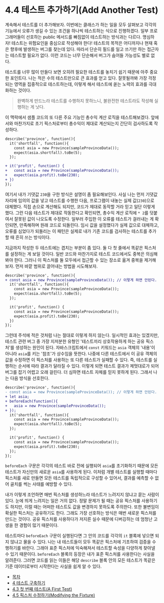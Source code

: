 # 4.4 테스트 추가하기(Add Another Test)
계속해서 테스트를 더 추가해보자. 이번에는 클래스가 하는 일을 모두 살펴보고 각각의 기능에서 오류가 생길 수 있는 조건을 하나씩 테스트하는 식으로 진행하겠다. 일부 프로그래머들이 선호하는 public 메서드를 빠짐없이 테스트하는 방식과는 다르다. 명심하자! 테스트는 위험요인을 중심으로 작성해야 한다! 테스트의 목적은 어디까지나 현재 혹은 향후에 발생하는 버그를 찾는데 있다. 따라서 단순히 필드를 일고 쓰기만 하는 접근자는 테스트할 필요가 없다. 이런 코드는 너무 단순해서 버그가 숨어들 가능성도 별로 없다.

테스트를 너무 많이 만들다 보면 오히려 필요한 테스트를 놓치기 쉽기 때문에 아주 중요한 포인트다. 나는 적은 수의 테스트만으로 큰 효과를 얻고 있다. 잘못될까봐 가장 걱정되는 영역을 집중적으로 테스트하는데, 이렇게 해서 테스트에 쏟는 노력의 효과를 극대화하는 것이다.

> 완벽하게 만드느라 테스트를 수행하지 못하느니, 불완전한 테스트라도 작성해 실행하는 게 낫다.

이 맥락에서 샘플 코드의 또 다른 주요 기능인 총수익 계산 로직을 테스트해보겠다. 앞에서와 마찬가지로 초기 픽스처로부터 총수익이 제대로 계산되는지 간단히 검사하도록 작성하다.

```diff
describe('province', function(){
  it('shortfall', function(){
    const asia = new Province(sampleProvinceData());
    expect(asia.shortfall).toBe(5);
  });

+ it('profit', function() {
+   const asia = new Province(sampleProvinceData());
+   expect(asia.profit).toBe(230);
+ })  
});
```

여기서 내가 기댓값 `230`을 구한 방식은 설명이 좀 필요해보인다. 사실 나는 먼저 기댓값 자리에 임의의 값을 넣고 테스트를 수행한 다음, 프로그램이 내놓는 실제 값(`230`)으로 대체했다. 직접 손으로 계산해도 되지만, 코드가 제대로 동작할 거라 믿고 일단 이렇게 했다. 그런 다음 테스트가 제대로 작동한다고 확인되면, 총수익 계산 로직에 `* 2`를 덧붙여서 잘못된 값이 나오도록 수정한다. 일부러 주입한 이 오류를 테스트가 걸러내는 게 확인되면, 만족해하며 원래 코드로 되돌린다. 임시 값을 설정했다가 실제 값으로 대체하고, 오류를 심었다가 되돌리는 이 패턴은 실제로 내가 기존 코드를 검사하는 테스트를 추가할 때 흔히 쓰는 방식이다.

지금까지 작성한 두 테스트에는 겹치는 부분이 좀 있다. 둘 다 첫 줄에서 똑같은 픽스처를 설정하는 게 보일 것이다. 일반 코드와 마찬가지로 테스트 코드에서도 중복은 의심해봐야 한다. 그러니 이 픽스처를 둘 모두에서 접근할 수 있는 장소로 옮겨 중복을 제거해보자. 먼저 바깥 범위로 끌어내는 방법을 시도해보자.

```diff
describe('province', function(){
+ const asia = new Province(sampleProvinceData()); // 이렇게 하면 안된다.
  it('shortfall', function(){
    const asia = new Province(sampleProvinceData());
    expect(asia.shortfall).toBe(5);
  });

  it('profit', function() {
    const asia = new Province(sampleProvinceData());
    expect(asia.profit).toBe(230);
  })  
});
```
그런데 주석에 적은 것처럼 나는 절대로 이렇게 하지 않는다. 일시적인 효과는 있겠지만, 테스트 관련 버그 중 가장 지저분한 유형인 '테스트끼리 상호작용하게 하는 공유 픽스처'를 생성하는 원인이 된다. 자바스크립트에서 `const` 키워드는 `asia` 객체의 '내용'이 아니라 `asia`를 키는 '참조'가 상수임을 뜻한다. 나중에 다른 테스트에서 이 공유 객체의 값을 수정하면 이 픽스처를 사용하는 또 다른 테스트가 실패할 수 있다. 즉, 테스트를 실행하는 순서에 따라 결과가 달라질 수 있다. 이렇게 되면 테스트 결과가 제멋대로가 되어 버그를 잡기 어렵고 오래 걸린다. 더 심하면 테스트 자체를 믿지 못하게 된다. 그래서 나는 다음 방식을 선호한다.
```diff
describe('province', function(){
- const asia = new Province(sampleProvinceData()); // 이렇게 하면 안된다.
+ let asia;
+ beforeEach(function(){
+   asia = new Province(sampleProvinceData());
+ });
  it('shortfall', function(){
    const asia = new Province(sampleProvinceData());
    expect(asia.shortfall).toBe(5);
  });

  it('profit', function() {
    const asia = new Province(sampleProvinceData());
    expect(asia.profit).toBe(230);
  });
});
```
`beforeEach` 구문은 각각의 테스트 바로 전에 실행되어 `asia`를 초기화하기 때문에 모든 테스트가 자신만의 새로운 `asia`를 사용하게 된다. 이처럼 개별 테스트를 실행할 때마다 픽스처를 새로 만들면 모든 테스트를 독립적으로 구성할 수 있어서, 결과를 예측할 수 없어 골치를 썩는 사태를 예방할 수 있다.

내가 이렇게 조언하면 매번 픽스처를 생성하느라 테스트가 느려지지 않냐고 묻는 사람이 있다. 눈에 띄게 느려지는 일은 거의 없다. 정말 문제가 될 때는 공유 픽스처를 사용하기도 하지만, 이럴 때는 어떠한 테스트도 값을 변경하지 못하도록 주의한다. 또한 불변임이 확실한 픽스처는 공유하기도 한다. 그래도 가장 선호하는 방식은 매번 새로운 픽스처를 만드는 것이다. 공유 픽스처를 사용하다가 저지른 실수 때문에 디버깅하는 데 엄청난 고생을 한 경험이 많기 때문이다.

테스트마다 `beforeEach` 구문이 실행된다면 그 안의 코드를 각각의 `it` 블록에 넣으면 되지 않냐고 물을 수 있다. 나는 내 테스트들이 모두 똑같은 픽스처에 기초하여 검증을 수행하기를 바란다. 그래야 표준 픽스처에 익숙해져서 테스트할 속성을 다양하게 찾아낼 수 있기 때문이다. `beforeEach` 블록의 등장은 내가 표준 픽스처를 사용한다는 사실을 알려준다. 그러면 코드를 읽는 이들은 해당 `describe` 블록 안의 모든 테스트가 똑같은 기준 데이터로부터 시작한다는 사실을 쉽게 알 수 있다.

- [목차](https://github.com/wonder13662/refactoring-v2/blob/writing)
- [4 테스트 구축하기](https://github.com/wonder13662/refactoring-v2/blob/writing/chapter04)
- [4.3 첫 번째 테스트(A First Test)](https://github.com/wonder13662/refactoring-v2/blob/writing/chapter04/4-3.md)
- [4.5 픽스처 수정하기(Modifying the Fixture)](https://github.com/wonder13662/refactoring-v2/blob/writing/chapter04/4-5.md)